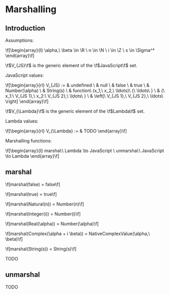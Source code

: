 # Marshalling

## Introduction

Assumptions:

\f[\begin{array}{l}
  \alpha,\ \beta \in \R \\
  n \in \N \\
  i \in \Z \\
  s \in \Sigma^*
\end{array}\f]

\f$V_{JS}\f$ is the generic element of the \f$JavaScript\f$ set.

JavaScript values:

\f[\begin{array}{rl}
  V_{JS} := & undefined \\
          & null \\
          & false \\
          & true \\
          & Number(\alpha) \\
          & String(s) \\
          & function\ (x_1,\ x_2,\ \ldots)\ \{\ \ldots\ \} \\
          & \{\ x_1:\ V_{JS 1},\ x_2:\ V_{JS 2},\ \ldots\ \} \\
          & \left[\ V_{JS 1},\ V_{JS 2},\ \ldots\ \right]
\end{array}\f]

\f$V_{\Lambda}\f$ is the generic element of the \f$Lambda\f$ set.

Lambda values:

\f[\begin{array}{rl}
  V_{\Lambda} := & TODO
\end{array}\f]

Marshalling functions:

\f[\begin{array}{l}
  marshal:\ Lambda \to JavaScript \\
  unmarshal:\ JavaScript \to Lambda
\end{array}\f]

## marshal

\f[marshal(false) = false\f]

\f[marshal(true) = true\f]

\f[marshal(Natural(n)) = Number(n)\f]

\f[marshal(Integer(i)) = Number(i)\f]

\f[marshal(Real(\alpha)) = Number(\alpha)\f]

\f[marshal(Complex(\alpha + i \beta)) = NativeComplexValue(\alpha,\ \beta)\f]

\f[marshal(String(s)) = String(s)\f]

TODO

## unmarshal

TODO
